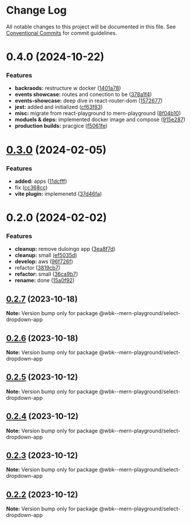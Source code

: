# Change Log

All notable changes to this project will be documented in this file.
See [Conventional Commits](https://conventionalcommits.org) for commit guidelines.

# 0.4.0 (2024-10-22)

### Features

-   **backraods:** restructure w docker ([1401a78](https://github.com/paulAlexSerban/wbk--mern-playground/commit/1401a78d0df01ecd9d52ecfa7e1030b1d2a3857a))
-   **events showcase:** routes and conection to be ([378a1f4](https://github.com/paulAlexSerban/wbk--mern-playground/commit/378a1f477428bff0158817e2406dd5f77dab6657))
-   **events-showcase:** deep dive in react-router-dom ([1572677](https://github.com/paulAlexSerban/wbk--mern-playground/commit/157267729e61176dff10eaeff2fd22c5d884ae68))
-   **jest:** added and initialized ([cf63f83](https://github.com/paulAlexSerban/wbk--mern-playground/commit/cf63f838e1137207013fb01cfabdda09803345c9))
-   **misc:** migrate from react-playground to mern-playground ([8f04b10](https://github.com/paulAlexSerban/wbk--mern-playground/commit/8f04b103fc0a1af0286bbc101d997c7763f8e35d))
-   **moduels & deps:** implemented docker image and compose ([915e287](https://github.com/paulAlexSerban/wbk--mern-playground/commit/915e287f2c3acc1d2829540d4cb962c6242bf129))
-   **production builds:** pracgice ([f5061fe](https://github.com/paulAlexSerban/wbk--mern-playground/commit/f5061feeb1ce06af5f4fff22a35f5ad2923f8fc2))

# [0.3.0](https://github.com/paulAlexSerban/wbk--mern-playground/compare/@wbk--mern-playground/select-dropdown-app@0.2.0...@wbk--mern-playground/select-dropdown-app@0.3.0) (2024-02-05)

### Features

-   **added:** apps ([11dcfff](https://github.com/paulAlexSerban/wbk--mern-playground/commit/11dcfffcaab37b030fe7a13b728a76141978fa40))
-   fix ([cc368cc](https://github.com/paulAlexSerban/wbk--mern-playground/commit/cc368cc5b544cbb8c155359397154df97c467241))
-   **vite plugin:** implemenetd ([37d46fa](https://github.com/paulAlexSerban/wbk--mern-playground/commit/37d46fa94fb78ec7126690f942429a51d9ed511e))

# 0.2.0 (2024-02-02)

### Features

-   **cleanup:** remove duloingo app ([3ea8f7d](https://github.com/paulAlexSerban/wbk--mern-playground/commit/3ea8f7d47da9759c9ea8f62599a8aa4250b38c3c))
-   **cleanup:** small ([ef5035d](https://github.com/paulAlexSerban/wbk--mern-playground/commit/ef5035dd88231efce920b3a5ed7e94acaaa02811))
-   **develop:** aws ([96f726f](https://github.com/paulAlexSerban/wbk--mern-playground/commit/96f726f064733ad5ee05405640fc2b69ff8c6f8f))
-   refactor ([3819cb7](https://github.com/paulAlexSerban/wbk--mern-playground/commit/3819cb7dabfd32836e6acd0d5a8089b467ea5985))
-   **refactor:** small ([36ca9b7](https://github.com/paulAlexSerban/wbk--mern-playground/commit/36ca9b7dfff9673b918f52a9f80790f6d27cf44d))
-   **rename:** done ([15a0f92](https://github.com/paulAlexSerban/wbk--mern-playground/commit/15a0f92f47690da6021269d43d7489cb72cdc514))

## [0.2.7](https://github.com/paulAlexSerban/wbk--mern-playground/compare/@wbk--mern-playground/select-dropdown-app@0.2.6...@wbk--mern-playground/select-dropdown-app@0.2.7) (2023-10-18)

**Note:** Version bump only for package @wbk--mern-playground/select-dropdown-app

## [0.2.6](https://github.com/paulAlexSerban/wbk--mern-playground/compare/@wbk--mern-playground/select-dropdown-app@0.2.5...@wbk--mern-playground/select-dropdown-app@0.2.6) (2023-10-18)

**Note:** Version bump only for package @wbk--mern-playground/select-dropdown-app

## [0.2.5](https://github.com/paulAlexSerban/wbk--mern-playground/compare/@wbk--mern-playground/select-dropdown-app@0.2.4...@wbk--mern-playground/select-dropdown-app@0.2.5) (2023-10-12)

**Note:** Version bump only for package @wbk--mern-playground/select-dropdown-app

## [0.2.4](https://github.com/paulAlexSerban/wbk--mern-playground/compare/@wbk--mern-playground/select-dropdown-app@0.2.3...@wbk--mern-playground/select-dropdown-app@0.2.4) (2023-10-12)

**Note:** Version bump only for package @wbk--mern-playground/select-dropdown-app

## [0.2.3](https://github.com/paulAlexSerban/wbk--mern-playground/compare/@wbk--mern-playground/select-dropdown-app@0.2.2...@wbk--mern-playground/select-dropdown-app@0.2.3) (2023-10-12)

**Note:** Version bump only for package @wbk--mern-playground/select-dropdown-app

## [0.2.2](https://github.com/paulAlexSerban/wbk--mern-playground/compare/@wbk--mern-playground/select-dropdown-app@0.2.1...@wbk--mern-playground/select-dropdown-app@0.2.2) (2023-10-12)

**Note:** Version bump only for package @wbk--mern-playground/select-dropdown-app
